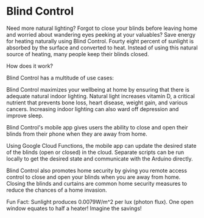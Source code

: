 # Blind Control
Need more natural lighting? Forgot to close your blinds before leaving home and worried about wandering eyes peeking at your valuables? Save energy for heating naturally using Blind Control. Fourty eight percent of sunlight is absorbed by the surface and converted to heat. Instead of using this natural source of heating, many people keep their blinds closed.

How does it work? <insert hardware info>

Blind Control has a multitude of use cases:

Blind Control maximizes your wellbeing at home by ensuring that there is adequate natural indoor lighting. Natural light increases vitamin D, a critical nutrient that prevents bone loss, heart disease, weight gain, and various cancers. Increasing indoor lighting can also ward off depression and improve sleep.

Blind Control's mobile app gives users the ability to close and open their blinds from their phone when they are away from home.

Using Google Cloud Functions, the mobile app can update the desired state of the blinds (open or closed) in the cloud. Separate scripts can be run locally to get the desired state and communicate with the Arduino directly. 

Blind Control also promotes home security by giving you remote access control to close and open your blinds when you are away from home. Closing the blinds and curtains are common home security measures to reduce the chances of a home invasion. 

Fun Fact: Sunlight produces 0.0079W/m^2 per lux (photon flux). One open window equates to half a heater! Imagine the savings!
 
